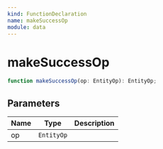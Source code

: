 ```yaml
---
kind: FunctionDeclaration
name: makeSuccessOp
module: data
---
```


# makeSuccessOp

```ts
function makeSuccessOp(op: EntityOp): EntityOp;
```

## Parameters

| Name | Type       | Description |
| ---- | ---------- | ----------- |
| op   | `EntityOp` |             |
